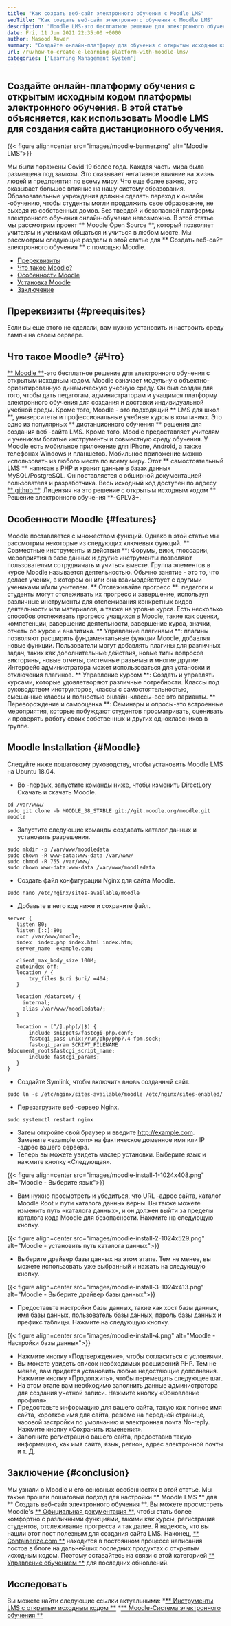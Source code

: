 ```yaml
---
title: "Как создать веб-сайт электронного обучения с Moodle LMS" 
seoTitle: "Как создать веб-сайт электронного обучения с Moodle LMS" 
description: "Moodle LMS-это бесплатное решение для электронного обучения с открытым исходным кодом для создания онлайн-платформы обучения. Проверьте руководство, чтобы ознакомиться с этим." 
date: Fri, 11 Jun 2021 22:35:00 +0000
author: Masood Anwer
summary: "Создайте онлайн-платформу для обучения с открытым исходным кодом платформы электронного обучения. В этой статье объясняется, как использовать Moodle LMS для создания сайта дистанционного обучения." 
url: /ru/how-to-create-e-learning-platform-with-moodle-lms/
categories: ['Learning Management System']
---
```


## Создайте онлайн-платформу обучения с открытым исходным кодом платформы электронного обучения. В этой статье объясняется, как использовать Moodle LMS для создания сайта дистанционного обучения.

{{< figure align=center src="images/moodle-banner.png" alt="Moodle LMS">}}

Мы были поражены Covid 19 более года. Каждая часть мира была размещена под замком. Это оказывает негативное влияние на жизнь людей и предприятия по всему миру. Что еще более важно, это оказывает большое влияние на нашу систему образования. Образовательные учреждения должны сделать переход к онлайн -обучению, чтобы студенты могли продолжить свое образование, не выходя из собственных домов. Без твердой и безопасной платформы электронного обучения онлайн-обучение невозможно. В этой статье мы рассмотрим проект ** Moodle Open Source **, который позволяет учителям и ученикам общаться и учиться в любом месте.
Мы рассмотрим следующие разделы в этой статье для ** Создать веб-сайт электронного обучения ** с помощью Moodle.
  * [Пререквизиты][1]
  * [Что такое Moodle?][2]
  * [Особенности Moodle][3]
  * [Установка Moodle][4]
  * [Заключение][5]

## Пререквизиты {#preequisites}
Если вы еще этого не сделали, вам нужно установить и настроить среду лампы на своем сервере.

## Что такое Moodle? {#Что}
[** Moodle **][6]-это бесплатное решение для электронного обучения с открытым исходным кодом. Moodle означает модульную объектно-ориентированную динамическую учебную среду. Он был создан для того, чтобы дать педагогам, администраторам и учащимся платформу электронного обучения для создания и доставки индивидуальной учебной среды. Кроме того, Moodle - это подходящий ** LMS для школ **, университеты и профессиональные учебные курсы в компаниях. Это одно из популярных ** дистанционного обучения ** решения для создания веб -сайта LMS. Кроме того, Moodle предоставляет учителям и ученикам богатые инструменты и совместную среду обучения. У Moodle есть мобильное приложение для iPhone, Android, а также телефонах Windows и планшетов. Мобильное приложение можно использовать из любого места по всему миру. Этот ** самостоятельный LMS ** написан в PHP и хранит данные в базах данных MySQL/PostgreSQL. Он поставляется с обширной документацией пользователя и разработчика. Весь исходный код доступен по адресу [** github **][7]. Лицензия на это решение с открытым исходным кодом ** Решение электронного обучения **-GPLV3+.

## Особенности Moodle {#features}
Moodle поставляется с множеством функций. Однако в этой статье мы рассмотрим некоторые из следующих ключевых функций.
** Совместные инструменты и действия **: Форумы, вики, глоссарии, мероприятия в базе данных и другие инструменты позволяют пользователям сотрудничать и учиться вместе. Группа элементов в курсе Moodle называется деятельностью. Обычно занятие - это то, что делает ученик, в котором он или она взаимодействует с другими учениками и/или учителем.
** Отслеживайте прогресс **: педагоги и студенты могут отслеживать их прогресс и завершение, используя различные инструменты для отслеживания конкретных видов деятельности или материалов, а также на уровне курса. Есть несколько способов отслеживать прогресс учащихся в Moodle, такие как оценки, компетенции, завершение деятельности, завершение курса, значки, отчеты об курсе и аналитика.
** Управление плагинами **: плагины позволяют расширить фундаментальные функции Moodle, добавляя новые функции. Пользователи могут добавлять плагины для различных задач, таких как дополнительные действия, новые типы вопросов викторины, новые отчеты, системные разъемы и многие другие. Интерфейс администратора может использоваться для установки и отключения плагинов.
** Управление курсом **: Создать и управлять курсами, которые удовлетворяют различные потребности. Классы под руководством инструкторов, классы с самостоятельностью, смешанные классы и полностью онлайн-классы-все это варианты.
** Переворождение и самооценка **: Семинары и опросы-это встроенные мероприятия, которые побуждают студентов просматривать, оценивать и проверять работу своих собственных и других одноклассников в группе.

## Moodle Installation {#Moodle}
Следуйте ниже пошаговому руководству, чтобы установить Moodle LMS на Ubuntu 18.04.
  * Во -первых, запустите команды ниже, чтобы изменить DirectLory Скачать и скачать Moodle.
```
cd /var/www/
sudo git clone -b MOODLE_38_STABLE git://git.moodle.org/moodle.git moodle
```
  * Запустите следующие команды создавать каталог данных и установить разрешения.
```
sudo mkdir -p /var/www/moodledata
sudo chown -R www-data:www-data /var/www/
sudo chmod -R 755 /var/www/
sudo chown www-data:www-data /var/www/moodledata
```
  * Создать файл конфигурации Nginx для сайта Moodle.
```
sudo nano /etc/nginx/sites-available/moodle
```
  * Добавьте в него код ниже и сохраните файл.
```
server {
   listen 80;
   listen [::]:80;
   root /var/www/moodle;
   index  index.php index.html index.htm;
   server_name  example.com;

   client_max_body_size 100M;
   autoindex off;
   location / {
       try_files $uri $uri/ =404;
   }

   location /dataroot/ {
     internal;
     alias /var/www/moodledata/;
   }

   location ~ [^/].php(/|$) {
       include snippets/fastcgi-php.conf;
       fastcgi_pass unix:/run/php/php7.4-fpm.sock;
       fastcgi_param SCRIPT_FILENAME $document_root$fastcgi_script_name;
       include fastcgi_params;
   }
}
```
  * Создайте Symlink, чтобы включить вновь созданный сайт.
```
sudo ln -s /etc/nginx/sites-available/moodle /etc/nginx/sites-enabled/
```
  * Перезагрузите веб -сервер Nginx.
```
sudo systemctl restart nginx
```
  * Затем откройте свой браузер и введите http://example.com. Замените «example.com» на фактическое доменное имя или IP -адрес вашего сервера.
  * Теперь вы можете увидеть мастер установки. Выберите язык и нажмите кнопку «Следующая».

{{< figure align=center src="images/moodle-install-1-1024x408.png" alt="Moodle - Выберите язык">}}

  * Вам нужно просмотреть и убедиться, что URL -адрес сайта, каталог Moodle Root и пути каталога данных верны. Вы также можете изменить путь «каталога данных», и он должен выйти за пределы каталога кода Moodle для безопасности. Нажмите на следующую кнопку.

{{< figure align=center src="images/moodle-install-2-1024x529.png" alt="Moodle - установить путь каталога данных">}}

  * Выберите драйвер базы данных на этом этапе. Тем не менее, вы можете использовать уже выбранный и нажать на следующую кнопку.

{{< figure align=center src="images/moodle-install-3-1024x413.png" alt="Moodle - Выберите драйвер базы данных">}}

  * Предоставьте настройки базы данных, такие как хост базы данных, имя базы данных, пользователь базы данных, пароль базы данных и префикс таблицы. Нажмите на следующую кнопку.

{{< figure align=center src="images/moodle-install-4.png" alt="Moodle - Настройки базы данных">}}

  * Нажмите кнопку «Подтверждение», чтобы согласиться с условиями.
  * Вы можете увидеть список необходимых расширений PHP. Тем не менее, вам придется установить любые недостающие дополнения. Нажмите кнопку «Продолжить», чтобы перемещать следующее шаг.
  * На этом этапе вам необходимо заполнить данные администратора для создания учетной записи. Нажмите кнопку «Обновление профиля».
  * Предоставьте информацию для вашего сайта, такую ​​как полное имя сайта, короткое имя для сайта, резюме на передней странице, часовой застройки по умолчанию и электронная почта No-reply. Нажмите кнопку «Сохранить изменения».
  * Заполните регистрацию вашего сайта, предоставив такую ​​информацию, как имя сайта, язык, регион, адрес электронной почты и т. Д.

## Заключение {#conclusion}
Мы узнали о Moodle и его основных особенностях в этой статье. Мы также прошли пошаговый подход для настройки ** Moodle LMS ** для ** Создать веб-сайт электронного обучения **. Вы можете просмотреть Moodle's [** Официальная документация **][8], чтобы стать более комфортно с различными функциями, такими как курсы, регистрация студентов, отслеживание прогресса и так далее. Я надеюсь, что вы нашли этот пост полезным для создания сайта LMS.
Наконец, [** Containerize.com **][9] находится в постоянном процессе написания постов в блоге на дальнейших последних продуктах с открытым исходным кодом. Поэтому оставайтесь на связи с этой категорией [** Управление обучением **][10] для последних обновлений.

## Исследовать
Вы можете найти следующие ссылки актуальными:
  *[** Инструменты LMS с открытым исходным кодом **][11]
  *[** Moodle-Система электронного обучения **][12]

  
[1]: #Prerequisites
[2]: #What
[3]: #Features
[4]: #Moodle
[5]: #Conclusion
[6]: https://moodle.org/
[7]: https://github.com/moodle/moodle
[8]: https://docs.moodle.org/
[9]: https://containerize.com
[10]: https://blog.containerize.com/category/learning-management-system/
[11]: https://products.containerize.com/lms/
[12]: https://products.containerize.com/lms/moodle/
